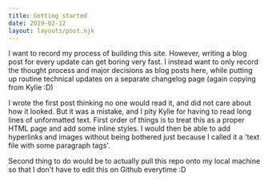 ```yaml
---
title: Getting started
date: 2019-02-12
layout: layouts/post.njk
---
```


I want to record my process of building this site. However, writing a blog post for every update can get boring very fast. I instead want to only record the thought process and major decisions as blog posts here, while putting up routine technical updates on a separate changelog page (again copying from Kylie :D)

I wrote the first post thinking no one would read it, and did not care about how it looked. But it was a mistake, and I pity Kylie for having to read long lines of unformatted text. First order of things is to treat this as a proper HTML page and add some inline styles. I would then be able to add hyperlinks and images without being bothered just because I called it a 'text file with some paragraph tags'.

Second thing to do would be to actually pull this repo onto my local machine so that I don't have to edit this on Github everytime :D